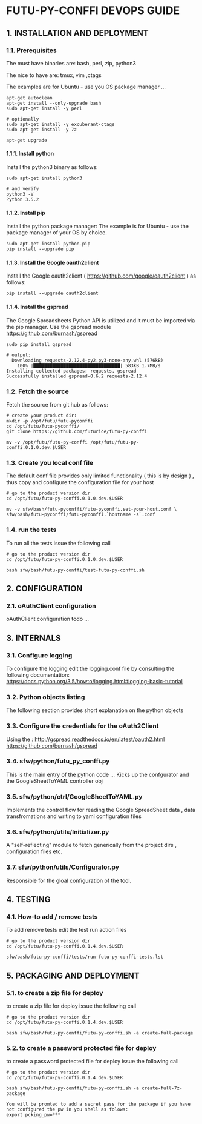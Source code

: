 #  FUTU-PY-CONFFI DEVOPS GUIDE


     

## 1. INSTALLATION AND DEPLOYMENT


    

### 1.1. Prerequisites
The must have binaries are:
 bash, perl, zip, python3

The nice to have are:
 tmux, vim ,ctags

The examples are for Ubuntu - use you OS package manager …

    apt-get autoclean
    apt-get install --only-upgrade bash
    sudo apt-get install -y perl
    
    # optionally 
    sudo apt-get install -y excuberant-ctags
    sudo apt-get install -y 7z
    
    apt-get upgrade

#### 1.1.1. Install python
Install the python3 binary as follows:

    sudo apt-get install python3
    
    # and verify
    python3 -V
    Python 3.5.2

#### 1.1.2. Install pip
Install the python package manager:
The example is for Ubuntu - use the package manager of your OS by choice. 

    sudo apt-get install python-pip
    pip install --upgrade pip
    

#### 1.1.3. Install the Google oauth2client
Install the Google oauth2client ( https://github.com/google/oauth2client ) as follows:

    pip install --upgrade oauth2client

#### 1.1.4. Install the gspread
The Google Spreadsheets Python API is utilized and it must be imported via the pip manager. 
Use the gspread module
https://github.com/burnash/gspread

    sudo pip install gspread
    
    # output:
      Downloading requests-2.12.4-py2.py3-none-any.whl (576kB)
        100% |████████████████████████████████| 583kB 1.7MB/s
    Installing collected packages: requests, gspread
    Successfully installed gspread-0.6.2 requests-2.12.4

### 1.2. Fetch the source
Fetch the source from git hub as follows:

    # create your product dir:
    mkdir -p /opt/futu/futu-pyconffi
    cd /opt/futu/futu-pyconffi/
    git clone https://github.com/futurice/futu-py-conffi
    
    mv -v /opt/futu/futu-py-conffi /opt/futu/futu-py-conffi.0.1.0.dev.$USER

### 1.3. Create you local conf file
The default conf file provides only limited functionality ( this is by design ) , thus copy and configure the configuration file for your host

    # go to the product version dir
    cd /opt/futu/futu-py-conffi.0.1.0.dev.$USER
    
    mv -v sfw/bash/futu-pyconffi/futu-pyconffi.set-your-host.conf \ sfw/bash/futu-pyconffi/futu-pyconffi.`hostname -s`.conf

### 1.4. run the tests
To run all the tests issue the following call

    # go to the product version dir
    cd /opt/futu/futu-py-conffi.0.1.0.dev.$USER
    
    bash sfw/bash/futu-py-conffi/test-futu-py-conffi.sh

## 2. CONFIGURATION


    

### 2.1. oAuthClient configuration
oAuthClient configuration todo … 

    

## 3. INTERNALS


    

### 3.1. Configure logging
To configure the logging edit the logging.conf file by consulting the following documentation:
https://docs.python.org/3.5/howto/logging.html#logging-basic-tutorial

    

### 3.2. Python objects listing
The following section provides short explanation on the python objects

    

### 3.3. Configure the credentials for the oAuth2Client
Using the :
http://gspread.readthedocs.io/en/latest/oauth2.html
https://github.com/burnash/gspread

    

### 3.4. sfw/python/futu_py_conffi.py
This is the main entry of the python code … 
Kicks up the confgurator and the GoogleSheetToYAML controller obj

    

### 3.5. sfw/python/ctrl/GoogleSheetToYAML.py
Implements the control flow for reading the Google SpreadSheet data , data transfromations and writing to yaml configuration files

    

### 3.6. sfw/python/utils/Initializer.py
A "self-reflecting" module to fetch generically from the project dirs , configuration files etc. 

    

### 3.7. sfw/python/utils/Configurator.py
Responsible for the gloal configuration of the tool. 

    

## 4. TESTING


    

### 4.1. How-to add / remove tests
To add remove tests edit the test run action files

    # go to the product version dir
    cd /opt/futu/futu-py-conffi.0.1.4.dev.$USER
    
    sfw/bash/futu-py-conffi/tests/run-futu-py-conffi-tests.lst

## 5. PACKAGING AND DEPLOYMENT


    

### 5.1. to create a zip file for deploy
to create a zip file for deploy issue the following call

    # go to the product version dir
    cd /opt/futu/futu-py-conffi.0.1.4.dev.$USER
    
    bash sfw/bash/futu-py-conffi/futu-py-conffi.sh -a create-full-package

### 5.2. to create a password protected file for deploy
to create a password protected file for deploy issue the following call

    # go to the product version dir
    cd /opt/futu/futu-py-conffi.0.1.4.dev.$USER
    
    bash sfw/bash/futu-py-conffi/futu-py-conffi.sh -a create-full-7z-package
    
    You will be promted to add a secret pass for the package if you have not configured the pw in you shell as folows:
    export pcking_pw=***

